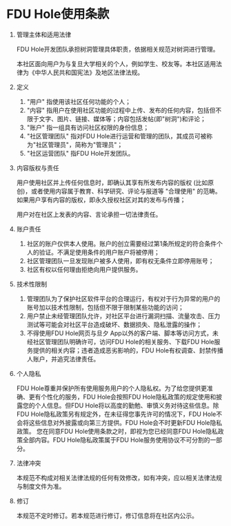 # FDU Hole使用条款

1. 管理主体和适用法律

   FDU Hole开发团队承担树洞管理具体职责，依据相关规范对树洞进行管理。

   本社区面向用户为与复旦大学相关的个人，例如学生、校友等。本社区适用法律为《中华人民共和国宪法》及地区法律法规。

2. 定义

   1. "用户" 指使用该社区任何功能的个人；
   2. "内容" 指用户在使用社区功能的过程中上传、发布的任何内容，包括但不限于文字、图片、链接、媒体等；内容包括发帖(即"树洞")和评论；
   3. "账户" 指一组具有访问社区权限的身份信息；
   4. "社区管理团队" 指对FDU Hole进行运营和管理的团队，其成员可被称为"社区管理员"，简称为"管理员"；
   5. "社区运营团队" 指FDU Hole开发团队。

3. 内容版权与责任

   用户使用社区并上传任何信息时，即确认其享有所发布内容的版权 (比如原创)，或者使用内容属于教育、科学研究、评论与报道等 "合理使用" 的范畴。如果用户享有内容的版权，即永久授权社区对其的发布与传播；

   用户对在社区上发表的内容、言论承担一切法律责任。

4. 账户责任

   1. 社区的账户仅供本人使用。账户的创立需要经过第1条所规定的符合条件个人的验证。不满足使用条件的用户账户将被停用；
   2. 社区管理团队一旦发现账户被多人使用，即有权无条件立即停用账号；
   3. 社区有权以任何理由拒绝向用户提供服务。

5. 技术性限制

   1. 管理团队为了保护社区软件平台的合理运行，有权对于行为异常的用户的账号加以技术性限制，包括但不限于限制某些功能的访问；
   2. 用户禁止未经管理团队允许，对社区平台进行漏洞扫描、流量攻击、压力测试等可能会对社区平台造成破坏、数据损失、隐私泄露的操作；
   3. 不得使用FDU Hole网页与旦夕 App以外的客户端、脚本等访问方式，未经社区管理团队明确许可，访问FDU Hole的相关服务、下载FDU Hole服务提供的相关内容；违者造成恶劣影响的，FDU Hole有权调查、封禁传播人账户，并追究法律责任。

6. 个人隐私

   FDU Hole尊重并保护所有使用服务用户的个人隐私权。为了给您提供更准确、更有个性化的服务，FDU Hole会按照FDU Hole隐私政策的规定使用和披露您的个人信息。但FDU Hole将以高度的勤勉、审慎义务对待这些信息。除FDU Hole隐私政策另有规定外，在未征得您事先许可的情况下，FDU Hole不会将这些信息对外披露或向第三方提供。FDU Hole会不时更新FDU Hole隐私政策。 您在同意FDU Hole使用条款之时，即视为您已经同意FDU Hole隐私政策全部内容。FDU Hole隐私政策属于FDU Hole服务使用协议不可分割的一部分。

7. 法律冲突

   本规范不构成对相关法律法规的任何有效修改，如有冲突，应以相关法律法规与制度文件为准。

8. 修订

   本规范不定时修订。若本规范进行修订，修订信息将在社区内公示。

